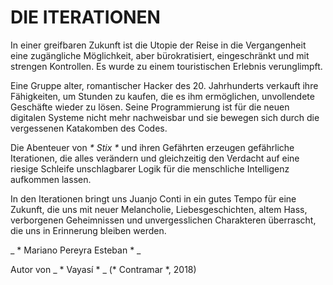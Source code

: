 DIE ITERATIONEN
===============

In einer greifbaren Zukunft ist die Utopie der Reise in die Vergangenheit eine zugängliche Möglichkeit, aber bürokratisiert, eingeschränkt und mit strengen Kontrollen. Es wurde zu einem touristischen Erlebnis verunglimpft.

Eine Gruppe alter, romantischer Hacker des 20. Jahrhunderts verkauft ihre Fähigkeiten, um Stunden zu kaufen, die es ihm ermöglichen, unvollendete Geschäfte wieder zu lösen. Seine Programmierung ist für die neuen digitalen Systeme nicht mehr nachweisbar und sie bewegen sich durch die vergessenen Katakomben des Codes.

Die Abenteuer von _* Stix *_ und ihren Gefährten erzeugen gefährliche Iterationen, die alles verändern und gleichzeitig den Verdacht auf eine riesige Schleife unschlagbarer Logik für die menschliche Intelligenz aufkommen lassen.

In den Iterationen bringt uns Juanjo Conti in ein gutes Tempo für eine Zukunft, die uns mit neuer Melancholie, Liebesgeschichten, altem Hass, verborgenen Geheimnissen und unvergesslichen Charakteren überrascht, die uns in Erinnerung bleiben werden.

_ * Mariano Pereyra Esteban * _

Autor von _ * Vayasí * _ (* Contramar *, 2018)
